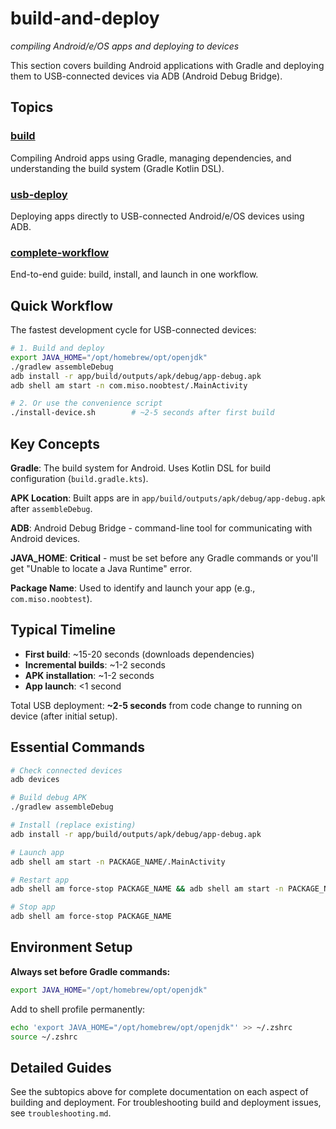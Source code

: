 # build-and-deploy
*compiling Android/e/OS apps and deploying to devices*

This section covers building Android applications with Gradle and deploying them to USB-connected devices via ADB (Android Debug Bridge).

## Topics

### [build](build-and-deploy/build.md)
Compiling Android apps using Gradle, managing dependencies, and understanding the build system (Gradle Kotlin DSL).

### [usb-deploy](build-and-deploy/usb-deploy.md)
Deploying apps directly to USB-connected Android/e/OS devices using ADB.

### [complete-workflow](build-and-deploy/complete-workflow.md)
End-to-end guide: build, install, and launch in one workflow.

## Quick Workflow

The fastest development cycle for USB-connected devices:

```bash
# 1. Build and deploy
export JAVA_HOME="/opt/homebrew/opt/openjdk"
./gradlew assembleDebug
adb install -r app/build/outputs/apk/debug/app-debug.apk
adb shell am start -n com.miso.noobtest/.MainActivity

# 2. Or use the convenience script
./install-device.sh        # ~2-5 seconds after first build
```

## Key Concepts

**Gradle**: The build system for Android. Uses Kotlin DSL for build configuration (`build.gradle.kts`).

**APK Location**: Built apps are in `app/build/outputs/apk/debug/app-debug.apk` after `assembleDebug`.

**ADB**: Android Debug Bridge - command-line tool for communicating with Android devices.

**JAVA_HOME**: **Critical** - must be set before any Gradle commands or you'll get "Unable to locate a Java Runtime" error.

**Package Name**: Used to identify and launch your app (e.g., `com.miso.noobtest`).

## Typical Timeline

- **First build**: ~15-20 seconds (downloads dependencies)
- **Incremental builds**: ~1-2 seconds
- **APK installation**: ~1-2 seconds
- **App launch**: <1 second

Total USB deployment: **~2-5 seconds** from code change to running on device (after initial setup).

## Essential Commands

```bash
# Check connected devices
adb devices

# Build debug APK
./gradlew assembleDebug

# Install (replace existing)
adb install -r app/build/outputs/apk/debug/app-debug.apk

# Launch app
adb shell am start -n PACKAGE_NAME/.MainActivity

# Restart app
adb shell am force-stop PACKAGE_NAME && adb shell am start -n PACKAGE_NAME/.MainActivity

# Stop app
adb shell am force-stop PACKAGE_NAME
```

## Environment Setup

**Always set before Gradle commands:**
```bash
export JAVA_HOME="/opt/homebrew/opt/openjdk"
```

Add to shell profile permanently:
```bash
echo 'export JAVA_HOME="/opt/homebrew/opt/openjdk"' >> ~/.zshrc
source ~/.zshrc
```

## Detailed Guides

See the subtopics above for complete documentation on each aspect of building and deployment. For troubleshooting build and deployment issues, see `troubleshooting.md`.

